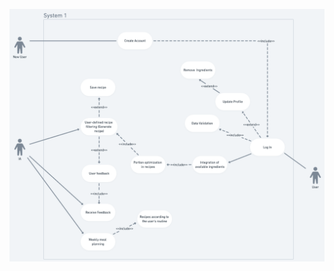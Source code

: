 ![Use Case Diagram.](https://github.com/Laimlobering/Proyectos-LIS-2023/blob/Tercera_entrega/Assets/Diagram.png)
